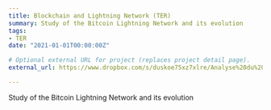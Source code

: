 ```yaml
---
title: Blockchain and Lightning Network (TER)
summary: Study of the Bitcoin Lightning Network and its evolution
tags:
- TER
date: "2021-01-01T00:00:00Z"

# Optional external URL for project (replaces project detail page).
external_url: https://www.dropbox.com/s/duskoe75xz7xlre/Analyse%20du%20r%C3%A9seau%20Lightning%20Bitcoin.pdf?dl=0

---
```


Study of the Bitcoin Lightning Network and its evolution
